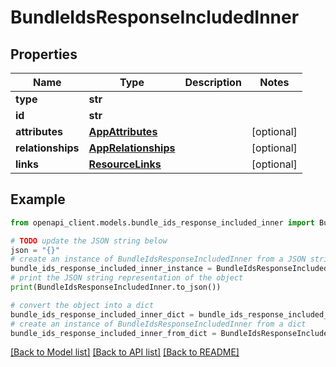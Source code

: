 # BundleIdsResponseIncludedInner


## Properties

Name | Type | Description | Notes
------------ | ------------- | ------------- | -------------
**type** | **str** |  | 
**id** | **str** |  | 
**attributes** | [**AppAttributes**](AppAttributes.md) |  | [optional] 
**relationships** | [**AppRelationships**](AppRelationships.md) |  | [optional] 
**links** | [**ResourceLinks**](ResourceLinks.md) |  | [optional] 

## Example

```python
from openapi_client.models.bundle_ids_response_included_inner import BundleIdsResponseIncludedInner

# TODO update the JSON string below
json = "{}"
# create an instance of BundleIdsResponseIncludedInner from a JSON string
bundle_ids_response_included_inner_instance = BundleIdsResponseIncludedInner.from_json(json)
# print the JSON string representation of the object
print(BundleIdsResponseIncludedInner.to_json())

# convert the object into a dict
bundle_ids_response_included_inner_dict = bundle_ids_response_included_inner_instance.to_dict()
# create an instance of BundleIdsResponseIncludedInner from a dict
bundle_ids_response_included_inner_from_dict = BundleIdsResponseIncludedInner.from_dict(bundle_ids_response_included_inner_dict)
```
[[Back to Model list]](../README.md#documentation-for-models) [[Back to API list]](../README.md#documentation-for-api-endpoints) [[Back to README]](../README.md)


